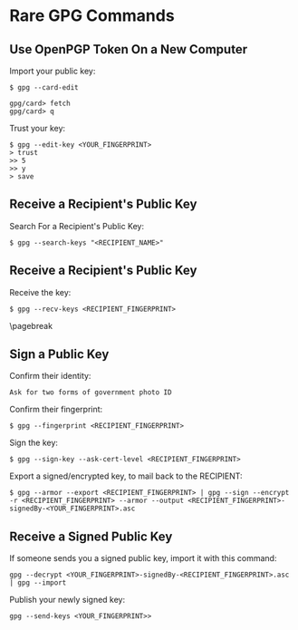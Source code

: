 # Rare GPG Commands

## Use OpenPGP Token On a New Computer

Import your public key:

~~~
$ gpg --card-edit

gpg/card> fetch
gpg/card> q
~~~

Trust your key:

~~~
$ gpg --edit-key <YOUR_FINGERPRINT>
> trust
>> 5
>> y
> save
~~~

## Receive a Recipient's Public Key

Search For a Recipient's Public Key:

~~~
$ gpg --search-keys "<RECIPIENT_NAME>"
~~~

## Receive a Recipient's Public Key

Receive the key:

~~~
$ gpg --recv-keys <RECIPIENT_FINGERPRINT>
~~~

\pagebreak

## Sign a Public Key

Confirm their identity:

~~~
Ask for two forms of government photo ID
~~~

Confirm their fingerprint:

~~~
$ gpg --fingerprint <RECIPIENT_FINGERPRINT>
~~~

Sign the key:

~~~
$ gpg --sign-key --ask-cert-level <RECIPIENT_FINGERPRINT>
~~~

Export a signed/encrypted key, to mail back to the RECIPIENT:

~~~
$ gpg --armor --export <RECIPIENT_FINGERPRINT> | gpg --sign --encrypt -r <RECIPIENT_FINGERPRINT> --armor --output <RECIPIENT_FINGERPRINT>-signedBy-<YOUR_FINGERPRINT>.asc
~~~

## Receive a Signed Public Key

If someone sends you a signed public key, import it with this command:

~~~
gpg --decrypt <YOUR_FINGERPRINT>-signedBy-<RECIPIENT_FINGERPRINT>.asc | gpg --import
~~~

Publish your newly signed key:

~~~
gpg --send-keys <YOUR_FINGERPRINT>>
~~~

